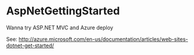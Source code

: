 # AspNetGettingStarted
Wanna try ASP.NET MVC and Azure deploy

See:
http://azure.microsoft.com/en-us/documentation/articles/web-sites-dotnet-get-started/
